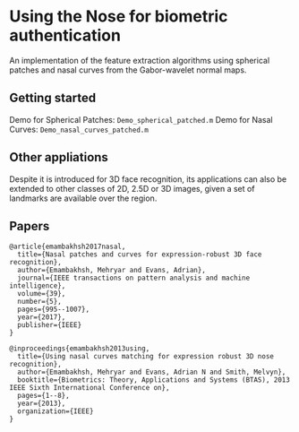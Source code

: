 # Using the Nose for biometric authentication

An implementation of the feature extraction algorithms using spherical patches and nasal curves from the Gabor-wavelet normal maps.

## Getting started

Demo for Spherical Patches: ```Demo_spherical_patched.m```
Demo for Nasal Curves: ```Demo_nasal_curves_patched.m```

## Other appliations

Despite it is introduced for 3D face recognition, its applications can also be extended to other classes of 2D, 2.5D or 3D images, given a set of landmarks are available over the region.

## Papers

```
@article{emambakhsh2017nasal,
  title={Nasal patches and curves for expression-robust 3D face recognition},
  author={Emambakhsh, Mehryar and Evans, Adrian},
  journal={IEEE transactions on pattern analysis and machine intelligence},
  volume={39},
  number={5},
  pages={995--1007},
  year={2017},
  publisher={IEEE}
}
```
```
@inproceedings{emambakhsh2013using,
  title={Using nasal curves matching for expression robust 3D nose recognition},
  author={Emambakhsh, Mehryar and Evans, Adrian N and Smith, Melvyn},
  booktitle={Biometrics: Theory, Applications and Systems (BTAS), 2013 IEEE Sixth International Conference on},
  pages={1--8},
  year={2013},
  organization={IEEE}
}
```
